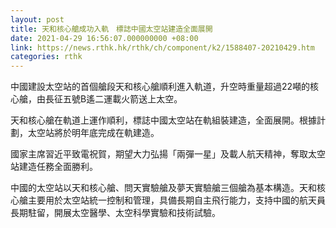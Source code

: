 ```yaml
---
layout: post
title: 天和核心艙成功入軌　標誌中國太空站建造全面展開
date: 2021-04-29 16:56:07.000000000 +08:00
link: https://news.rthk.hk/rthk/ch/component/k2/1588407-20210429.htm
categories: rthk
---
```


中國建設太空站的首個艙段天和核心艙順利進入軌道，升空時重量超過22噸的核心艙，由長征五號B遙二運載火箭送上太空。

天和核心艙在軌道上運作順利，標誌中國太空站在軌組裝建造，全面展開。根據計劃，太空站將於明年底完成在軌建造。

國家主席習近平致電祝賀，期望大力弘揚「兩彈一星」及載人航天精神，奪取太空站建造任務全面勝利。

中國的太空站以天和核心艙、問天實驗艙及夢天實驗艙三個艙為基本構造。天和核心艙主要用於太空站統一控制和管理，具備長期自主飛行能力，支持中國的航天員長期駐留，開展太空醫學、太空科學實驗和技術試驗。
